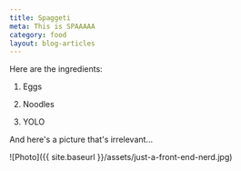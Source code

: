 ```yaml
---
title: Spaggeti
meta: This is SPAAAAA
category: food
layout: blog-articles
---
```


Here are the ingredients:

1. Eggs

2. Noodles

3. YOLO

And here's a picture that's irrelevant...

![Photo]({{ site.baseurl }}/assets/just-a-front-end-nerd.jpg)